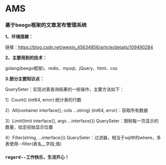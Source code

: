 # AMS 
### 基于beego框架的文章发布管理系统
**1、环境搭建：**

链接：https://blog.csdn.net/weixin_45634856/article/details/109490284

**2、主要用到的技术：**

golang(beego框架)、redis、mysql、jQuery、html、css

**3.部分主要知识点：**

QuerySeter：实现对表查询结果的一些操作，主要方法如下：

1）Count() (int64, error):统计表的行数

2）All(container interface{}, cols ...string) (int64, error)：获取所有数据

3）Limit(limit interface{}, args ...interface{}) QuerySeter：限制每一页显示的数量，给定初始显示位置

4）Filter(string, ...interface{}) QuerySeter：过滤器，相当于sql中的where，多表使用--filter(表名__字段,值)











### `regard--工作快乐，生活开心！`

